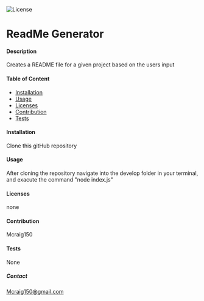 

![License](https://img.shields.io/github/license/mcraig150/ReadMe-Gen)

# ReadMe Generator




#### Description
Creates a README file for a given project based on the users input


#### Table of Content
- [Installation](#Installation)
- [Usage](#Usage)
- [Licenses](#Licenses)
- [Contribution](#Contribution)
- [Tests](#Tests)


#### Installation
Clone this gitHub repository

#### Usage
After cloning the repository navigate into the develop folder in your terminal, and exacute the command "node index.js"

#### Licenses
none

#### Contribution
Mcraig150

#### Tests
None


##### Contact 

Mcraig150@gmail.com




